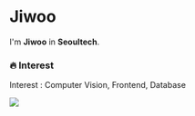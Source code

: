 # Jiwoo

I'm **Jiwoo** in **Seoultech**.<p>
  
### 🔥 Interest 
Interest : Computer Vision, Frontend, Database

<img src="https://img.shields.io/badge/C-00599C?style=flat-square&logo=C&logoColor=white"/>

